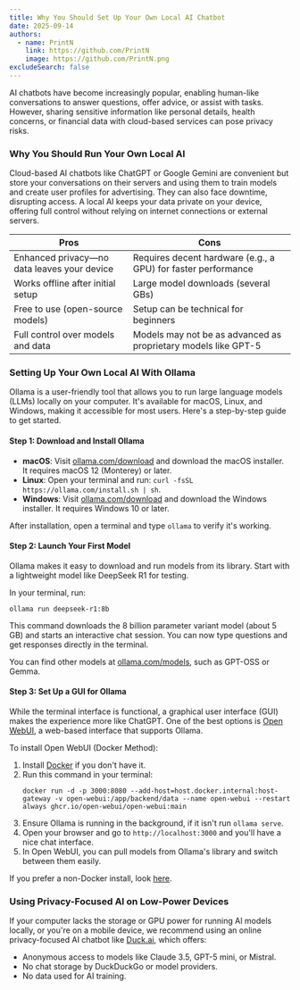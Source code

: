 ```yaml
---
title: Why You Should Set Up Your Own Local AI Chatbot
date: 2025-09-14
authors:
  - name: PrintN
    link: https://github.com/PrintN
    image: https://github.com/PrintN.png
excludeSearch: false
---
```

AI chatbots have become increasingly popular, enabling human-like conversations to answer questions, offer advice, or assist with tasks. However, sharing sensitive information like personal details, health concerns, or financial data with cloud-based services can pose privacy risks.

### Why You Should Run Your Own Local AI
Cloud-based AI chatbots like ChatGPT or Google Gemini are convenient but store your conversations on their servers and using them to train models and create user profiles for advertising. They can also face downtime, disrupting access. A local AI keeps your data private on your device, offering full control without relying on internet connections or external servers.

| Pros | Cons |
|------|------|
| Enhanced privacy—no data leaves your device | Requires decent hardware (e.g., a GPU) for faster performance |
| Works offline after initial setup | Large model downloads (several GBs) |
| Free to use (open-source models) | Setup can be technical for beginners |
| Full control over models and data | Models may not be as advanced as proprietary models like GPT-5 |

### Setting Up Your Own Local AI With Ollama
Ollama is a user-friendly tool that allows you to run large language models (LLMs) locally on your computer. It's available for macOS, Linux, and Windows, making it accessible for most users. Here's a step-by-step guide to get started.

#### Step 1: Download and Install Ollama
- **macOS**: Visit [ollama.com/download](https://ollama.com/download) and download the macOS installer. It requires macOS 12 (Monterey) or later.
- **Linux**: Open your terminal and run: `curl -fsSL https://ollama.com/install.sh | sh`.
- **Windows**: Visit [ollama.com/download](https://ollama.com/download) and download the Windows installer. It requires Windows 10 or later.

After installation, open a terminal and type `ollama` to verify it's working.

#### Step 2: Launch Your First Model
Ollama makes it easy to download and run models from its library. Start with a lightweight model like DeepSeek R1 for testing.

In your terminal, run:
```
ollama run deepseek-r1:8b
```
This command downloads the 8 billion parameter variant model (about 5 GB) and starts an interactive chat session. You can now type questions and get responses directly in the terminal.

You can find other models at [ollama.com/models](https://ollama.com/models), such as GPT-OSS or Gemma.

#### Step 3: Set Up a GUI for Ollama
While the terminal interface is functional, a graphical user interface (GUI) makes the experience more like ChatGPT. One of the best options is [Open WebUI](https://docs.openwebui.com/), a web-based interface that supports Ollama.

To install Open WebUI (Docker Method):

1. Install [Docker](https://www.docker.com/) if you don't have it.
2. Run this command in your terminal:
   ```
   docker run -d -p 3000:8080 --add-host=host.docker.internal:host-gateway -v open-webui:/app/backend/data --name open-webui --restart always ghcr.io/open-webui/open-webui:main
   ```
3. Ensure Ollama is running in the background, if it isn't run `ollama serve`.
4. Open your browser and go to `http://localhost:3000` and you'll have a nice chat interface.
5. In Open WebUI, you can pull models from Ollama's library and switch between them easily.

If you prefer a non-Docker install, look [here](https://docs.openwebui.com/#manual-installation).

### Using Privacy-Focused AI on Low-Power Devices
If your computer lacks the storage or GPU power for running AI models locally, or you're on a mobile device, we recommend using an online privacy-focused AI chatbot like [Duck.ai](https://duck.ai), which offers:
- Anonymous access to models like Claude 3.5, GPT-5 mini, or Mistral.
- No chat storage by DuckDuckGo or model providers.
- No data used for AI training.